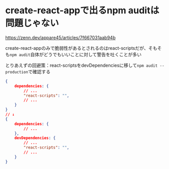 # create-react-appで出るnpm auditは問題じゃない

https://zenn.dev/appare45/articles/7f667031aab94b

create-react-appのみで脆弱性があるとされるのはreact-scriptsだが、そもそも`npm audit`自体がどうでもいいことに対して警告を吐くことが多い

とりあえずの回避策：react-scriptsをdevDependenciesに移して`npm audit --production`で確認する

```json
{
    dependencies: {
        // ...
        "react-scripts": "",
        // ...
    }
}
// ↓
{
    dependencies: {
        // ...
    },
    devDependencies: {
        // ...
        "react-scripts": "",
        // ...
    }
}
```
